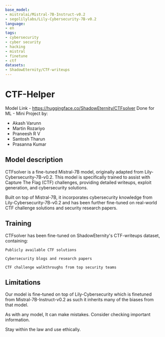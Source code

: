 ```yaml
---
base_model:
- mistralai/Mistral-7B-Instruct-v0.2
- segolilylabs/Lily-Cybersecurity-7B-v0.2
language:
- en
tags:
- cybersecurity
- cyber security
- hacking
- mistral
- finetune
- ctf
datasets:
- ShadowEternity/CTF-writeups
---
```


# CTF-Helper
Model Link - https://huggingface.co/ShadowEternity/CTFsolver
Done for ML - Mini Project by:
- Akash Varunn
- Martin Rozariyo
- Praneesh  R V
- Santosh Tharun
- Prasanna Kumar
## Model description
CTFsolver is a fine-tuned Mistral-7B model, originally adapted from Lily-Cybersecurity-7B-v0.2. This model is specifically trained to assist with Capture The Flag (CTF) challenges, providing detailed writeups, exploit generation, and cybersecurity solutions.

Built on top of Mistral-7B, it incorporates cybersecurity knowledge from Lily-Cybersecurity-7B-v0.2 and has been further fine-tuned on real-world CTF challenge solutions and security research papers.


## Training

CTFsolver has been fine-tuned on ShadowEternity's CTF-writeups dataset, containing:

    Publicly available CTF solutions

    Cybersecurity blogs and research papers

    CTF challenge walkthroughs from top security teams

## Limitations
Our model is fine-tuned on top of Lily-Cybersecurity which is finetuned from Mistral-7B-Instruct-v0.2 as such it inherits many of the biases from that model.

As with any model, It can make mistakes. Consider checking important information. 

Stay within the law and use ethically.
